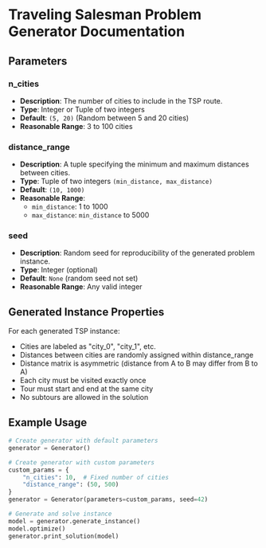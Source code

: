 # Traveling Salesman Problem Generator Documentation

## Parameters

### n_cities

- **Description**: The number of cities to include in the TSP route.
- **Type**: Integer or Tuple of two integers
- **Default**: `(5, 20)` (Random between 5 and 20 cities)
- **Reasonable Range**: 3 to 100 cities

### distance_range

- **Description**: A tuple specifying the minimum and maximum distances between cities.
- **Type**: Tuple of two integers `(min_distance, max_distance)`
- **Default**: `(10, 1000)`
- **Reasonable Range**:
  - `min_distance`: 1 to 1000
  - `max_distance`: `min_distance` to 5000

### seed

- **Description**: Random seed for reproducibility of the generated problem instance.
- **Type**: Integer (optional)
- **Default**: `None` (random seed not set)
- **Reasonable Range**: Any valid integer

## Generated Instance Properties

For each generated TSP instance:

- Cities are labeled as "city_0", "city_1", etc.
- Distances between cities are randomly assigned within distance_range
- Distance matrix is asymmetric (distance from A to B may differ from B to A)
- Each city must be visited exactly once
- Tour must start and end at the same city
- No subtours are allowed in the solution

## Example Usage

```python
# Create generator with default parameters
generator = Generator()

# Create generator with custom parameters
custom_params = {
    "n_cities": 10,  # Fixed number of cities
    "distance_range": (50, 500)
}
generator = Generator(parameters=custom_params, seed=42)

# Generate and solve instance
model = generator.generate_instance()
model.optimize()
generator.print_solution(model)
```
